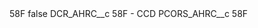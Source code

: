 <?xml version="1.0" encoding="UTF-8"?>
<CustomMetadata xmlns="http://soap.sforce.com/2006/04/metadata" xmlns:xsi="http://www.w3.org/2001/XMLSchema-instance" xmlns:xsd="http://www.w3.org/2001/XMLSchema">
    <label>58F</label>
    <protected>false</protected>
    <values>
        <field>DCR_AHRC__c</field>
        <value xsi:type="xsd:string">58F - CCD</value>
    </values>
    <values>
        <field>PCORS_AHRC__c</field>
        <value xsi:type="xsd:string">58F</value>
    </values>
</CustomMetadata>
